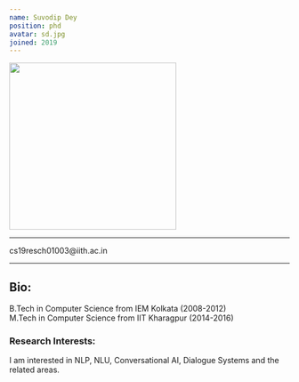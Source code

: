 ```yaml
---
name: Suvodip Dey
position: phd
avatar: sd.jpg
joined: 2019
---
```

 
 <img width="300" src="{{site.baseurl}}/images/people/{{page.avatar}}" data-action="zoom">
 <hr>
<i class="fa fa-envelope-o"></i> cs19resch01003@iith.ac.in 
<hr>

## Bio:
B.Tech in Computer Science from IEM Kolkata (2008-2012)<br>
M.Tech in Computer Science from IIT Kharagpur (2014-2016)

### Research Interests:
I am interested in NLP, NLU, Conversational AI, Dialogue Systems and the related areas.